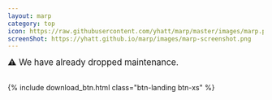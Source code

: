 ```yaml
---
layout: marp
category: top
icon: https://raw.githubusercontent.com/yhatt/marp/master/images/marp.png
screenShot: https://yhatt.github.io/marp/images/marp-screenshot.png
---
```


<div class="text-center">
  <p><big>⚠️ We have already dropped maintenance.</big></p><br />
</div>

<div class="text-center">
  {% include download_btn.html class="btn-landing btn-xs" %}
</div>
